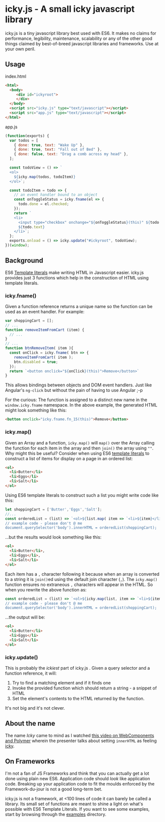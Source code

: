 # icky.js - A small icky javascript library

icky.js is a tiny javascript library best used with ES6. It makes no claims for performance, legibility, maintenance, scalability or any of the other good things claimed by best-of-breed javascript libraries and frameworks. Use at your own peril.

## Usage

index.html  

```html
<html>
  <body>
     <div id="ickyroot">
     </div>
  </body>
  <script src="icky.js" type="text/javascript"></script>
  <script src="app.js" type="text/javascript"></script>
</html>
```

app.js

```javascript
(function(exports) {
  var todos = [
    { done: true, text: "Wake Up" }, 
    { done: true, text: "Fall out of Bed" },
    { done: false, text: "Drag a comb across my head" },
  ];

  const todoView = () => `
  <ol>
    ${icky.map(todos, todoItem)}
  </ol>`;

  const todoItem = todo => {
    // an event handler bound to an object
    const onToggleStatus = icky.fname(el => {
      todo.done = el.checked;
    });
    return `
    <li>
      <input type="checkbox" onchange="${onToggleStatus}(this)" ${todo.done ? "checked" : ""} /> 
      ${todo.text}
    </li>`;
  };
  exports.onload = () => icky.update("#ickyroot", todoView);
})(window);
```

## Background

ES6 [Template literals][tl] make writing HTML in Javascript easier. icky.js provides just 3 functions which help in the construction of HTML using template literals.

### icky.fname()

Given a function reference returns a unique name so the function can be used as an event handler. For example:  

```javascript
var shoppingCart = [];
// ...
function removeItemFromCart (item) {
  // ... 
}
// ...
function btnRemoveItem( item ){
  const onClick = icky.fname( btn => {
    removeItemFromCart( item );
    btn.disabled = true;
  });
  return `<button onclick="${onClick}(this)">Remove</button>`
}
```
This allows bindings between objects and DOM event handlers. Just like Angular's `ng-click`  but without the pain of having to use Angular ;-p

For the curious: The function is assigned to a distinct new name in the `window.icky.fname` namespace. In the above example, the generated HTML might look something like this:

```html
<button onclick="icky.fname.fn_15(this)">Remove</button>
```

### icky.map()

Given an Array and a function, `icky.map()` will `map()` over the Array calling the function for each item in the array and then `join()` the array using `""`. Why might this be useful? Consider when using ES6 [template literals][tl] to construct a list of items for display on a page in an ordered list:

```html
<ol>
  <li>Butter</li>
  <li>Eggs</li>
  <li>Salt</li>
</ol>
```

Using ES6 template literals to construct such a list you might write code like this:

```javascript
let shoppingCart = ['Butter','Eggs','Salt'];
//...
const orderedList = (list) => `<ol>${list.map( item => `<li>${item}</li>` )}</ol>
// example code - please don't @ me
document.querySelector('body').innerHTML = orderedList(shoppingCart);
```

...but the results would look something like this:

```html
<ol>
  <li>Butter</li>,
  <li>Eggs</li>,
  <li>Salt</li>
</ol>
```

Each item has a `,` character following it because when an array is converted to a string it is `join()`ed using the default join character (`,`). The `icky.map()` function ensures no extraneous `,` characters will appear in the HTML. So when you rewrite the above function as:

```javascript
const orderedList = (list) => `<ol>${icky.map(list, item => `<li>${item}</li>` )}</ol>
// example code - please don't @ me
document.querySelector('body').innerHTML = orderedList(shoppingCart);
```

...the output will be:

```html
<ol>
  <li>Butter</li>
  <li>Eggs</li>
  <li>Salt</li>
</ol>
```

### icky.update()

This is probably the _ickiest_ part of icky.js . Given a query selector and a function reference, it will:

1. Try to find a matching element and if it finds one
2. Invoke the provided function which should return a string - a snippet of HTML 
3. Set the element's contents to the HTML returned by the function.

It's not big and it's not clever.

## About the name

The name _Icky_ came to mind as I watched [this video on WebComponents and Polymer][wcp] wherein the presenter talks about setting `innerHTML` as feeling [icky][dic].

## On Frameworks

I'm not a fan of JS Frameworks and think that you can actually get a lot done using plain new ES6. Application code should _look_ like application code. Breaking up your application code to fit the moulds enforced by the Framework-du-jour is not a good long-term bet.

icky.js is not a framework, at <100 lines of code it can barely be called a library. Its small set of functions are meant to shine a light on what's possible with ES6 Template Literals. If you want to see some examples, start by browsing through the [examples][ex] directory.


[tl]: https://developer.mozilla.org/en-US/docs/Web/JavaScript/Reference/Template_literals
[wcp]: https://www.youtube.com/watch?v=3QLmAm9xtnU
[dic]: https://dictionary.cambridge.org/dictionary/english/icky
[ex]: ./tree/master/examples